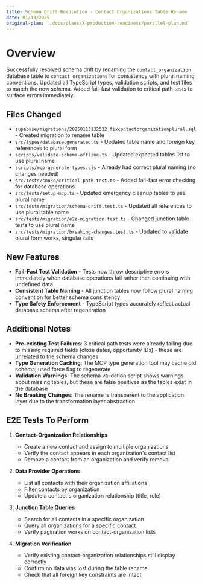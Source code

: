 ```yaml
---
title: Schema Drift Resolution - Contact Organizations Table Rename
date: 01/13/2025
original-plan: `.docs/plans/X-production-readiness/parallel-plan.md`
---
```


# Overview

Successfully resolved schema drift by renaming the `contact_organization` database table to `contact_organizations` for consistency with plural naming conventions. Updated all TypeScript types, validation scripts, and test files to match the new schema. Added fail-fast validation to critical path tests to surface errors immediately.

## Files Changed

- `supabase/migrations/20250113132532_fixcontactorganizationplural.sql` - Created migration to rename table
- `src/types/database.generated.ts` - Updated table name and foreign key references to plural form
- `scripts/validate-schema-offline.ts` - Updated expected tables list to use plural name
- `scripts/mcp-generate-types.cjs` - Already had correct plural naming (no changes needed)
- `src/tests/smoke/critical-path.test.ts` - Added fail-fast error checking for database operations
- `src/tests/setup-mcp.ts` - Updated emergency cleanup tables to use plural name
- `src/tests/migration/schema-drift.test.ts` - Updated all references to use plural table name
- `src/tests/migration/e2e-migration.test.ts` - Changed junction table tests to use plural name
- `src/tests/migration/breaking-changes.test.ts` - Updated to validate plural form works, singular fails

## New Features

- **Fail-Fast Test Validation** - Tests now throw descriptive errors immediately when database operations fail rather than continuing with undefined data
- **Consistent Table Naming** - All junction tables now follow plural naming convention for better schema consistency
- **Type Safety Enforcement** - TypeScript types accurately reflect actual database schema after regeneration

## Additional Notes

- **Pre-existing Test Failures**: 3 critical path tests were already failing due to missing required fields (close dates, opportunity IDs) - these are unrelated to the schema changes
- **Type Generation Caching**: The MCP type generation tool may cache old schema; used force flag to regenerate
- **Validation Warnings**: The schema validation script shows warnings about missing tables, but these are false positives as the tables exist in the database
- **No Breaking Changes**: The rename is transparent to the application layer due to the transformation layer abstraction

## E2E Tests To Perform

1. **Contact-Organization Relationships**
   - Create a new contact and assign to multiple organizations
   - Verify the contact appears in each organization's contact list
   - Remove a contact from an organization and verify removal

2. **Data Provider Operations**
   - List all contacts with their organization affiliations
   - Filter contacts by organization
   - Update a contact's organization relationship (title, role)

3. **Junction Table Queries**
   - Search for all contacts in a specific organization
   - Query all organizations for a specific contact
   - Verify pagination works on contact-organization lists

4. **Migration Verification**
   - Verify existing contact-organization relationships still display correctly
   - Confirm no data was lost during the table rename
   - Check that all foreign key constraints are intact